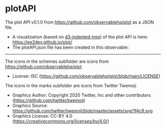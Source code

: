 # plotAPI

The plot API v0.1.0 from https://github.com/observablehq/plot as a JSON file.
- A visualization (based on [d3-indented-tree](https://github.com/EE2dev/d3-indented-tree)) of the plot API is here: https://ee2dev.github.io/plot/
- The plotAPI.json file has been created in this observable: 
----------

The icons in the schemes subfolder are icons from https://github.com/observablehq/plot

- License: ISC (https://github.com/observablehq/plot/blob/main/LICENSE)

The icons in the marks subfolder are icons from Twitter Twemoji

- Graphics Author: Copyright 2020 Twitter, Inc and other contributors (https://github.com/twitter/twemoji)
- Graphics Source: https://github.com/twitter/twemoji/blob/master/assets/svg/1f4c9.svg
- Graphics License: CC-BY 4.0 (https://creativecommons.org/licenses/by/4.0/)



